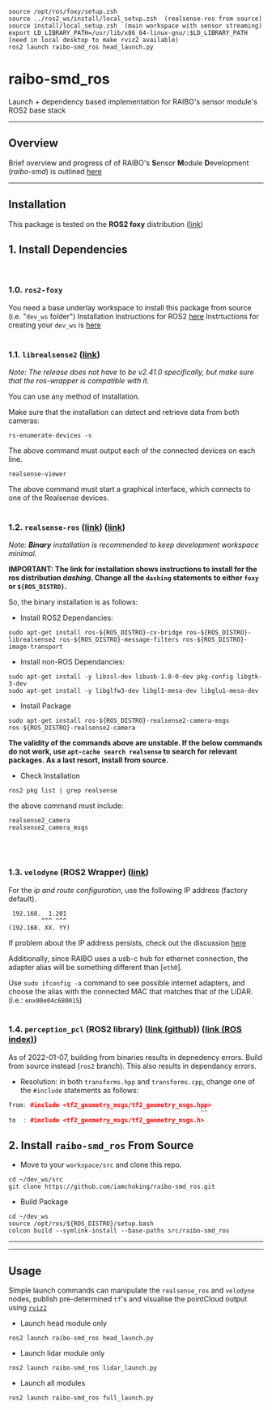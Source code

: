 ```
source /opt/ros/foxy/setup.zsh
source ../ros2_ws/install/local_setup.zsh  (realsense-ros from source)
source install/local_setup.zsh  (main workspace with sensor streaming)
export LD_LIBRARY_PATH=/usr/lib/x86_64-linux-gnu/:$LD_LIBRARY_PATH  (need in local desktop to make rviz2 available)
ros2 launch raibo-smd_ros head_launch.py
```

# raibo-smd_ros
Launch + dependency based implementation for RAIBO's sensor module's ROS2 base stack
***
## Overview
Brief overview and progress of of RAIBO's **S**ensor **M**odule **D**evelopment (*raibo-smd*) is outlined [here](https://docs.google.com/presentation/d/1AeIsxL6ZXaKZeVFKT8nhwfjp_lDAwOdkxUtU9UpYwn8/edit?usp=sharing)

***
## Installation
This package is tested on the **ROS2 foxy** distribution ([link](https://docs.ros.org/en/foxy/Installation.html))

## 1. Install Dependencies
</br>

### 1.0. ```ros2-foxy```
You need a base underlay workspace to install this package from source (i.e. "```dev_ws``` folder")
Installation Instructions for ROS2 [here](https://docs.ros.org/en/foxy/Installation.html)
Instrtuctions for creating your ```dev_ws``` is [here](https://docs.ros.org/en/foxy/Tutorials/Workspace/Creating-A-Workspace.html)
</br></br>
### 1.1. ```librealsense2``` ([link](https://github.com/IntelRealSense/librealsense/blob/development/doc/distribution_linux.md))
*Note: The release does not have to be v2.41.0 specifically, but make sure that the ros-wrapper is compatible with it.*

You can use any method of installation.

Make sure that the installation can detect and retrieve data from both cameras:
```
rs-enumerate-devices -s
```
The above command must output each of the connected devices on each line.
```
realsense-viewer
```
The above command must start a graphical interface, which connects to one of the Realsense devices.
</br></br>
### 1.2. ```realsense-ros``` ([link](https://github.com/intel/ros2_intel_realsense)) ([link](https://github.com/IntelRealSense/realsense-ros/tree/ros2))
*Note: **Binary** installation is recommended to keep development workspace minimal.*

**IMPORTANT: The link for installation shows instructions to install for the ros distribution *dashing*. Change all the ```dashing``` statements to either ```foxy``` or ```${ROS_DISTRO}```.**

So, the binary installation is as follows:

- Install ROS2 Dependancies:
```
sudo apt-get install ros-${ROS_DISTRO}-cv-bridge ros-${ROS_DISTRO}-librealsense2 ros-${ROS_DISTRO}-message-filters ros-${ROS_DISTRO}-image-transport
```
- Install non-ROS Dependancies:
```
sudo apt-get install -y libssl-dev libusb-1.0-0-dev pkg-config libgtk-3-dev
sudo apt-get install -y libglfw3-dev libgl1-mesa-dev libglu1-mesa-dev
```
- Install Package

```
sudo apt-get install ros-${ROS_DISTRO}-realsense2-camera-msgs ros-${ROS_DISTRO}-realsense2-camera
```
**The validity of the commands above are unstable. If the below commands do not work, use ```apt-cache search realsense``` to search for relevant packages. As a last resort, install from source.**
- Check Installation
```
ros2 pkg list | grep realsense
```
the above command must include:
```
realsense2_camera
realsense2_camera_msgs
```
</br></br>
### 1.3. ```velodyne``` (ROS2 Wrapper) ([link](http://wiki.ros.org/velodyne/Tutorials/Getting%20Started%20with%20the%20Velodyne%20VLP16))

For the *ip and route configuration*, use the following IP address (factory default).
```
 192.168.  1.201
         ^^^ ^^^
(192.168. XX. YY)
```
If problem about the IP address persists, check out the discussion [here](https://answers.ros.org/question/244445/having-problems-with-velodyne-vlp-16-and-ros/)

Additionally, since RAIBO uses a usb-c hub for ethernet connection, the adapter alias will be something different than [```eth0```].

Use ```sudo ifconfig -a``` command to see possible internet adapters, and choose the alias with the connected MAC that matches that of the LiDAR. (i.e.: ```enx00e04c680015```)
</br></br>

### 1.4. ```perception_pcl``` (ROS2 library) ([link (github)](https://github.com/ros-perception/perception_pcl)) ([link (ROS index)](http://wiki.ros.org/perception_pcl))
As of 2022-01-07, building from binaries results in depnedency errors.
Build from source instead (```ros2``` branch).
This also results in dependancy errors.
- Resolution: in both ```transforms.hpp``` and ```transforms.cpp```, change one of the ```#include``` statements as follows:
```cpp
from: #include <tf2_geometry_msgs/tf2_geometry_msgs.hpp>
                                                     ^^
to  : #include <tf2_geometry_msgs/tf2_geometry_msgs.h>
```

## 2. Install ```raibo-smd_ros``` From Source
- Move to your ```workspace/src``` and clone this repo.
```
cd ~/dev_ws/src
git clone https://github.com/iamchoking/raibo-smd_ros.git
```
- Build Package
```
cd ~/dev_ws
source /opt/ros/${ROS_DISTRO}/setup.bash
colcon build --symlink-install --base-paths src/raibo-smd_ros
```

***
***
## Usage
Simple launch commands can manipulate the ```realsense_ros``` and ```velodyne``` nodes, publish pre-determined ```tf```'s and visualise the pointCloud output using [```rviz2```](https://github.com/ros2/rviz)
- Launch head module only
```
ros2 launch raibo-smd_ros head_launch.py
```
- Launch lidar module only
```
ros2 launch raibo-smd_ros lidar_launch.py
```
- Launch all modules
```
ros2 launch raibo-smd_ros full_launch.py
```
